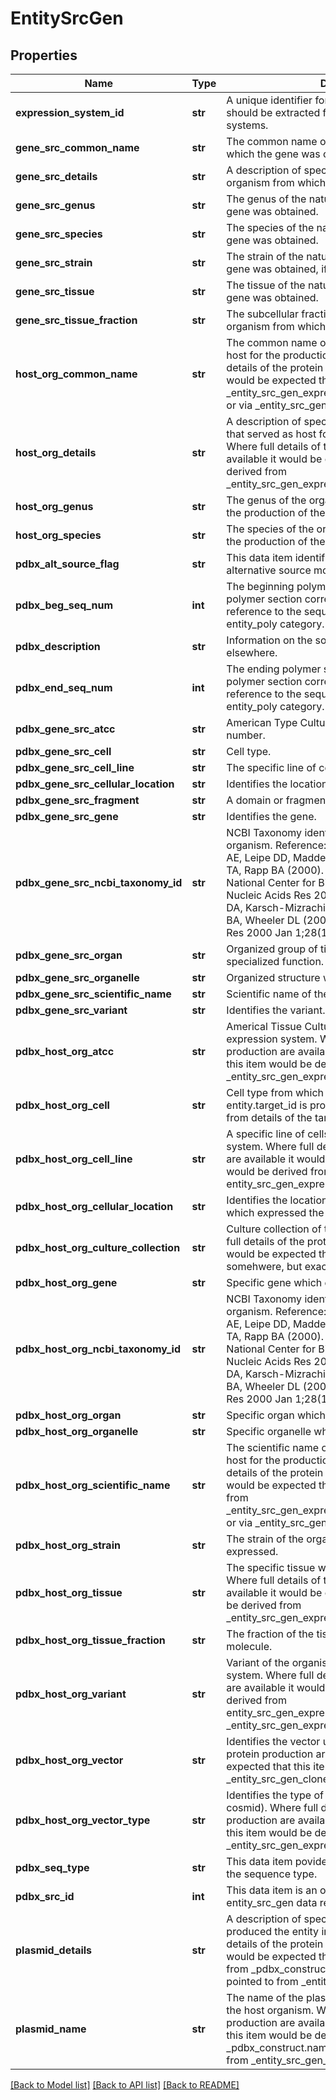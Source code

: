 # EntitySrcGen

## Properties
Name | Type | Description | Notes
------------ | ------------- | ------------- | -------------
**expression_system_id** | **str** | A unique identifier for the expression system. This  should be extracted from a local list of expression  systems. | [optional] 
**gene_src_common_name** | **str** | The common name of the natural organism from which the gene was  obtained. | [optional] 
**gene_src_details** | **str** | A description of special aspects of the natural organism from  which the gene was obtained. | [optional] 
**gene_src_genus** | **str** | The genus of the natural organism from which the gene was  obtained. | [optional] 
**gene_src_species** | **str** | The species of the natural organism from which the gene was  obtained. | [optional] 
**gene_src_strain** | **str** | The strain of the natural organism from which the gene was  obtained, if relevant. | [optional] 
**gene_src_tissue** | **str** | The tissue of the natural organism from which the gene was  obtained. | [optional] 
**gene_src_tissue_fraction** | **str** | The subcellular fraction of the tissue of the natural organism  from which the gene was obtained. | [optional] 
**host_org_common_name** | **str** | The common name of the organism that served as host for the  production of the entity.  Where full details of the protein  production are available it would be expected that this item  be derived from _entity_src_gen_express.host_org_common_name  or via _entity_src_gen_express.host_org_tax_id | [optional] 
**host_org_details** | **str** | A description of special aspects of the organism that served as  host for the production of the entity. Where full details of  the protein production are available it would be expected that  this item would derived from _entity_src_gen_express.host_org_details | [optional] 
**host_org_genus** | **str** | The genus of the organism that served as host for the production  of the entity. | [optional] 
**host_org_species** | **str** | The species of the organism that served as host for the  production of the entity. | [optional] 
**pdbx_alt_source_flag** | **str** | This data item identifies cases in which an alternative source  modeled. | [optional] 
**pdbx_beg_seq_num** | **int** | The beginning polymer sequence position for the polymer section corresponding  to this source.   A reference to the sequence position in the entity_poly category. | [optional] 
**pdbx_description** | **str** | Information on the source which is not given elsewhere. | [optional] 
**pdbx_end_seq_num** | **int** | The ending polymer sequence position for the polymer section corresponding  to this source.   A reference to the sequence position in the entity_poly category. | [optional] 
**pdbx_gene_src_atcc** | **str** | American Type Culture Collection tissue culture number. | [optional] 
**pdbx_gene_src_cell** | **str** | Cell type. | [optional] 
**pdbx_gene_src_cell_line** | **str** | The specific line of cells. | [optional] 
**pdbx_gene_src_cellular_location** | **str** | Identifies the location inside (or outside) the cell. | [optional] 
**pdbx_gene_src_fragment** | **str** | A domain or fragment of the molecule. | [optional] 
**pdbx_gene_src_gene** | **str** | Identifies the gene. | [optional] 
**pdbx_gene_src_ncbi_taxonomy_id** | **str** | NCBI Taxonomy identifier for the gene source organism.   Reference:   Wheeler DL, Chappey C, Lash AE, Leipe DD, Madden TL, Schuler GD,  Tatusova TA, Rapp BA (2000). Database resources of the National  Center for Biotechnology Information. Nucleic Acids Res 2000 Jan  1;28(1):10-4   Benson DA, Karsch-Mizrachi I, Lipman DJ, Ostell J, Rapp BA,  Wheeler DL (2000). GenBank. Nucleic Acids Res 2000 Jan 1;28(1):15-18. | [optional] 
**pdbx_gene_src_organ** | **str** | Organized group of tissues that carries on a specialized function. | [optional] 
**pdbx_gene_src_organelle** | **str** | Organized structure within cell. | [optional] 
**pdbx_gene_src_scientific_name** | **str** | Scientific name of the organism. | [optional] 
**pdbx_gene_src_variant** | **str** | Identifies the variant. | [optional] 
**pdbx_host_org_atcc** | **str** | Americal Tissue Culture Collection of the expression system. Where  full details of the protein production are available it would  be expected that this item  would be derived from  _entity_src_gen_express.host_org_culture_collection | [optional] 
**pdbx_host_org_cell** | **str** | Cell type from which the gene is derived. Where  entity.target_id is provided this should be derived from  details of the target. | [optional] 
**pdbx_host_org_cell_line** | **str** | A specific line of cells used as the expression system. Where  full details of the protein production are available it would  be expected that this item would be derived from  entity_src_gen_express.host_org_cell_line | [optional] 
**pdbx_host_org_cellular_location** | **str** | Identifies the location inside (or outside) the cell which  expressed the molecule. | [optional] 
**pdbx_host_org_culture_collection** | **str** | Culture collection of the expression system. Where  full details of the protein production are available it would  be expected that this item  would be derived somehwere, but  exactly where is not clear. | [optional] 
**pdbx_host_org_gene** | **str** | Specific gene which expressed the molecule. | [optional] 
**pdbx_host_org_ncbi_taxonomy_id** | **str** | NCBI Taxonomy identifier for the expression system organism.   Reference:   Wheeler DL, Chappey C, Lash AE, Leipe DD, Madden TL, Schuler GD,  Tatusova TA, Rapp BA (2000). Database resources of the National  Center for Biotechnology Information. Nucleic Acids Res 2000 Jan  1;28(1):10-4   Benson DA, Karsch-Mizrachi I, Lipman DJ, Ostell J, Rapp BA,  Wheeler DL (2000). GenBank. Nucleic Acids Res 2000 Jan 1;28(1):15-18. | [optional] 
**pdbx_host_org_organ** | **str** | Specific organ which expressed the molecule. | [optional] 
**pdbx_host_org_organelle** | **str** | Specific organelle which expressed the molecule. | [optional] 
**pdbx_host_org_scientific_name** | **str** | The scientific name of the organism that served as host for the  production of the entity. Where full details of the protein  production are available it would be expected that this item  would be derived from _entity_src_gen_express.host_org_scientific_name  or via _entity_src_gen_express.host_org_tax_id | [optional] 
**pdbx_host_org_strain** | **str** | The strain of the organism in which the entity was expressed. | [optional] 
**pdbx_host_org_tissue** | **str** | The specific tissue which expressed the molecule. Where full details  of the protein production are available it would be expected that this  item would be derived from _entity_src_gen_express.host_org_tissue | [optional] 
**pdbx_host_org_tissue_fraction** | **str** | The fraction of the tissue which expressed the molecule. | [optional] 
**pdbx_host_org_variant** | **str** | Variant of the organism used as the expression system. Where  full details of the protein production are available it would  be expected that this item be derived from  entity_src_gen_express.host_org_variant or via  _entity_src_gen_express.host_org_tax_id | [optional] 
**pdbx_host_org_vector** | **str** | Identifies the vector used. Where full details of the protein  production are available it would be expected that this item  would be derived from _entity_src_gen_clone.vector_name. | [optional] 
**pdbx_host_org_vector_type** | **str** | Identifies the type of vector used (plasmid, virus, or cosmid).  Where full details of the protein production are available it  would be expected that this item would be derived from  _entity_src_gen_express.vector_type. | [optional] 
**pdbx_seq_type** | **str** | This data item povides additional information about the sequence type. | [optional] 
**pdbx_src_id** | **int** | This data item is an ordinal identifier for entity_src_gen data records. | 
**plasmid_details** | **str** | A description of special aspects of the plasmid that produced the  entity in the host organism. Where full details of the protein  production are available it would be expected that this item  would be derived from _pdbx_construct.details of the construct  pointed to from _entity_src_gen_express.plasmid_id. | [optional] 
**plasmid_name** | **str** | The name of the plasmid that produced the entity in the host  organism. Where full details of the protein production are available  it would be expected that this item would be derived from  _pdbx_construct.name of the construct pointed to from  _entity_src_gen_express.plasmid_id. | [optional] 

[[Back to Model list]](../README.md#documentation-for-models) [[Back to API list]](../README.md#documentation-for-api-endpoints) [[Back to README]](../README.md)

